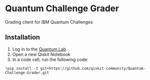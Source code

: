 # Quantum Challenge Grader

Grading client for IBM Quantum Challenges

## Installation

1. Log in to the [Quantum Lab](https://quantum-computing.ibm.com/jupyter)
1. Open a new Qiskit Notebook
1. In a code cell, run the following code:

```
!pip install -I git+https://github.com/qiskit-community/Quantum-Challenge-Grader.git
```
